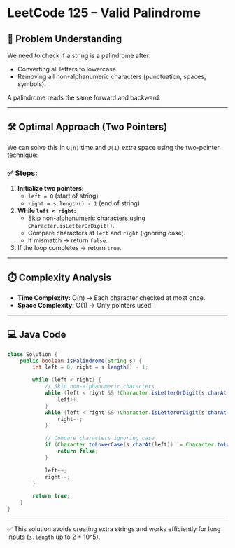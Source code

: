 # LeetCode 125 – Valid Palindrome

## 🔎 Problem Understanding

We need to check if a string is a palindrome after:
- Converting all letters to lowercase.
- Removing all non-alphanumeric characters (punctuation, spaces, symbols).

A palindrome reads the same forward and backward.

---

## 🛠️ Optimal Approach (Two Pointers)

We can solve this in `O(n)` time and `O(1)` extra space using the two-pointer technique:

### ✅ Steps:

1. **Initialize two pointers:**
   - `left = 0` (start of string)
   - `right = s.length() - 1` (end of string)
2. **While `left < right`:**
   - Skip non-alphanumeric characters using `Character.isLetterOrDigit()`.
   - Compare characters at `left` and `right` (ignoring case).
   - If mismatch → return `false`.
3. If the loop completes → return `true`.

---

## ⏱️ Complexity Analysis

- **Time Complexity:** O(n) → Each character checked at most once.
- **Space Complexity:** O(1) → Only pointers used.

---

## 💻 Java Code

```java
class Solution {
    public boolean isPalindrome(String s) {
        int left = 0, right = s.length() - 1;

        while (left < right) {
            // Skip non-alphanumeric characters
            while (left < right && !Character.isLetterOrDigit(s.charAt(left))) {
                left++;
            }
            while (left < right && !Character.isLetterOrDigit(s.charAt(right))) {
                right--;
            }

            // Compare characters ignoring case
            if (Character.toLowerCase(s.charAt(left)) != Character.toLowerCase(s.charAt(right))) {
                return false;
            }

            left++;
            right--;
        }

        return true;
    }
}
```

---

✅ This solution avoids creating extra strings and works efficiently for long inputs (`s.length` up to 2 * 10^5).
